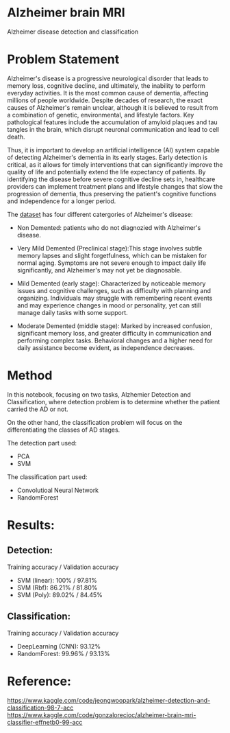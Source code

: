 # Alzheimer brain MRI 
 Alzheimer disease detection and classification

# Problem Statement

Alzheimer's disease is a progressive neurological disorder that leads to memory loss, cognitive decline, and ultimately, the inability to perform everyday activities. It is the most common cause of dementia, affecting millions of people worldwide. Despite decades of research, the exact causes of Alzheimer's remain unclear, although it is believed to result from a combination of genetic, environmental, and lifestyle factors. Key pathological features include the accumulation of amyloid plaques and tau tangles in the brain, which disrupt neuronal communication and lead to cell death.

Thus, it is important to develop an artificial intelligence (AI) system capable of detecting Alzheimer's dementia in its early stages. Early detection is critical, as it allows for timely interventions that can significantly improve the quality of life and potentially extend the life expectancy of patients. By identifying the disease before severe cognitive decline sets in, healthcare providers can implement treatment plans and lifestyle changes that slow the progression of dementia, thus preserving the patient's cognitive functions and independence for a longer period.

The [dataset](https://www.kaggle.com/datasets/sachinkumar413/alzheimer-mri-dataset/data) has four different catergories of Alzheimer's disease:
- Non Demented: patients who do not diagnozied with Alzheimer's disease.

- Very Mild Demented (Preclinical stage):This stage involves subtle memory lapses and slight forgetfulness, which can be mistaken for normal aging. Symptoms are not severe enough to impact daily life significantly, and Alzheimer's may not yet be diagnosable.

- Mild Demented (early stage): Characterized by noticeable memory issues and cognitive challenges, such as difficulty with planning and organizing. Individuals may struggle with remembering recent events and may experience changes in mood or personality, yet can still manage daily tasks with some support.

- Moderate Demented (middle stage): Marked by increased confusion, significant memory loss, and greater difficulty in communication and performing complex tasks. Behavioral changes and a higher need for daily assistance become evident, as independence decreases.

# Method 
In this notebook, focusing on two tasks, Alzhemier Detection and Classification, where detection problem is to determine whether the patient carried the AD or not. 

On the other hand, the classification problem will focus on the differentiating the classes of AD stages.

The detection part used:
- PCA
- SVM

The classification part used:
- Convolutioal Neural Network
- RandomForest

# Results:
## Detection:
Training accuracy / Validation accuracy
- SVM (linear): 100% / 97.81%
- SVM (Rbf): 86.21% / 81.80%
- SVM (Poly): 89.02% / 84.45%

## Classification:
Training accuracy / Validation accuracy
- DeepLearning (CNN): 93.12%
- RandomForest: 99.96% / 93.13%
  
# Reference:
https://www.kaggle.com/code/jeongwoopark/alzheimer-detection-and-classification-98-7-acc
https://www.kaggle.com/code/gonzalorecioc/alzheimer-brain-mri-classifier-effnetb0-99-acc
